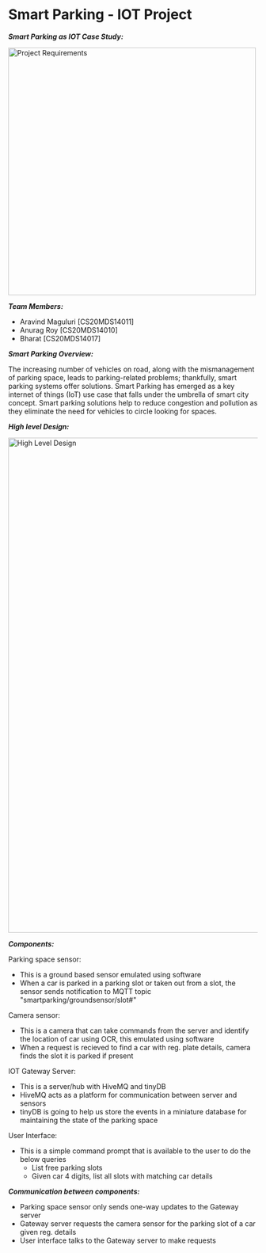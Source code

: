 <h1> Smart Parking - IOT Project </h1>


<b><i> Smart Parking as IOT Case Study: </i></b><br>

<img src="https://user-images.githubusercontent.com/87573003/126039428-6bd44120-1dfa-4b91-abeb-efa3281e0088.png" alt="Project Requirements" width="500"/>

<b><i> Team Members: </i></b><br>
- Aravind Maguluri [CS20MDS14011]
- Anurag Roy [CS20MDS14010]
- Bharat [CS20MDS14017]

<b><i> Smart Parking Overview: </i></b><br>

The increasing number of vehicles on road, along with the mismanagement of parking space, leads to parking-related problems; thankfully, smart parking systems offer solutions. Smart Parking has emerged as a key internet of things (IoT) use case that falls under the umbrella of smart city concept. Smart parking solutions help to reduce congestion and pollution as they eliminate the need for vehicles to circle looking for spaces.

<b><i>High level Design: </i></b> <br>

<img src="https://user-images.githubusercontent.com/87573003/126040245-6c99047d-da7d-4373-bcab-67de4f90329c.png" alt="High Level Design" width="1000"/>

<b><i>Components:</i></b><br>

Parking space sensor: 
- This is a ground based sensor emulated using software
- When a car is parked in a parking slot or taken out from a slot, the sensor sends notification to MQTT topic "smartparking/groundsensor/slot#"

Camera sensor: 
-  This is a camera that can take commands from the server and identify the location of car using OCR, this emulated using software
-  When a request is recieved to find a car with reg. plate details, camera finds the slot it is parked if present

IOT Gateway Server: 
- This is a server/hub with HiveMQ and tinyDB
- HiveMQ acts as a platform for communication between server and sensors
- tinyDB is going to help us store the events in a miniature database for maintaining the state of the parking space

User Interface: 
- This is a simple command prompt that is available to the user to do the below queries
  -  List free parking slots
  - Given car 4 digits, list all slots with matching car details

<b><i>Communication between components:</i></b>
- Parking space sensor only sends one-way updates to the Gateway server
- Gateway server requests the camera sensor for the parking slot of a car given reg. details
- User interface talks to the Gateway server to make requests
